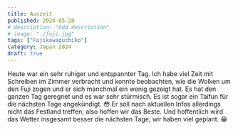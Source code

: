 ```yaml
---
title: Auszeit
published: 2024-05-28
# description: "Add description"
# image: "./fuji.jpg"
tags: ["Fujikawaguchiko"]
category: Japan 2024
draft: true
---
```


Heute war ein sehr ruhiger und entspannter Tag. Ich habe viel Zeit mit Schreiben im Zimmer verbracht und konnte beobachten, wie die Wolken um den Fuji zogen und er sich manchmal ein wenig gezeigt hat. Es hat den ganzen Tag geregnet und es war sehr stürmisch. Es ist sogar ein Taifun für die nächsten Tage angekündigt. 😳 Er soll nach aktuellen Infos allerdings nicht das Festland treffen, also hoffen wir das Beste. 
Und hoffentlich wird das Wetter insgesamt besser die nächsten Tage, wir haben viel geplant. 😁 
